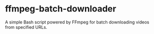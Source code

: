 # ffmpeg-batch-downloader
A simple Bash script powered by FFmpeg for batch downloading videos from specified URLs.
